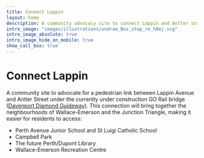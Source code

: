 ```yaml
---
title: Connect Lappin
layout: home
description: A community advocacy site to connect Lappin and Antler streets beneath a planned GO train underpass.
intro_image: "images/illustrations/undraw_Bus_stop_re_h8ej.svg"
intro_image_absolute: true
intro_image_hide_on_mobile: true
show_call_box: true
---
```


# Connect Lappin

A community site to advocate for a pedestrian link between Lappin Avenue and Antler Street under the currently under construction GO Rail bridge ([Davenport Diamond Guideway](http://www.metrolinx.com/en/greaterregion/projects/davenport-diamond.aspx)). This connection will bring together the neighbourhoods of Wallace-Emerson and the Junction Triangle, making it easier for residents to access:
  - Perth Avenue Junior School and St Luigi Catholic School
  - Campbell Park
  - The future Perth/Dupont Library
  - Wallace-Emerson Recreation Centre

